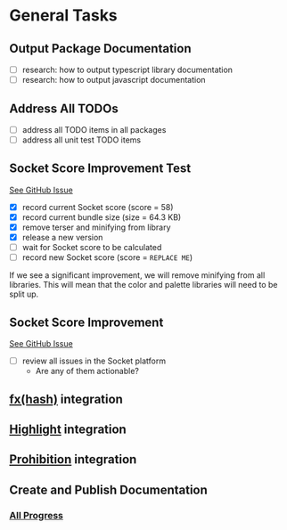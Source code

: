 # General Tasks

## Output Package Documentation

- [ ] research: how to output typescript library documentation
- [ ] research: how to output javascript documentation

## Address All TODOs
- [ ] address all TODO items in all packages
- [ ] address all unit test TODO items

## Socket Score Improvement Test

<a href="https://github.com/brittni-and-the-polar-bear/generative-art-library_base/issues/42" target="_blank" rel="noopener noreferrer">See GitHub Issue</a>

- [x] record current Socket score (score = 58)
- [x] record current bundle size (size = 64.3 KB)
- [x] remove terser and minifying from library
- [x] release a new version
- [ ] wait for Socket score to be calculated
- [ ] record new Socket score (score = `REPLACE ME`)

If we see a significant improvement, we will remove minifying from all libraries. This will mean that the color and
palette libraries will need to be split up.

## Socket Score Improvement

<a href="https://github.com/brittni-and-the-polar-bear/generative-art-library_base/issues/43" target="_blank" rel="noopener noreferrer">See GitHub Issue</a>

- [ ] review all issues in the Socket platform
  - Are any of them actionable?

## [fx(hash)](https://www.fxhash.xyz/) integration

## [Highlight](https://highlight.xyz/) integration

## [Prohibition](https://prohibition.art/) integration

## Create and Publish Documentation

### [All Progress](./progress.md)
